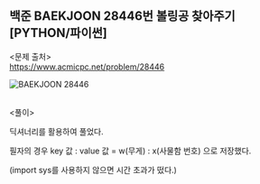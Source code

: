 ## 백준 BAEKJOON 28446번 볼링공 찾아주기 [PYTHON/파이썬]

<문제 출처><br>
https://www.acmicpc.net/problem/28446

![BAEKJOON 28446](https://blog.kakaocdn.net/dn/b6FmgJ/btssgJQ44x9/E8G9hcS2no5MpVtBS6kmoK/img.png)

<br>
<풀이><br>

딕셔너리를 활용하여 풀었다.

필자의 경우 key 값 : value 값 = w(무게) : x(사물함 번호) 으로 저장했다.

 

(import sys를 사용하지 않으면 시간 초과가 떴다.)
